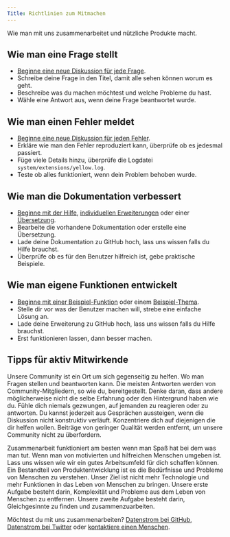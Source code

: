 ```yaml
---
Title: Richtlinien zum Mitmachen
---
```

Wie man mit uns zusammenarbeitet und nützliche Produkte macht.

## Wie man eine Frage stellt

* [Beginne eine neue Diskussion für jede Frage](https://github.com/datenstrom/yellow/discussions).
* Schreibe deine Frage in den Titel, damit alle sehen können worum es geht.
* Beschreibe was du machen möchtest und welche Probleme du hast.
* Wähle eine Antwort aus, wenn deine Frage beantwortet wurde.

## Wie man einen Fehler meldet

* [Beginne eine neue Diskussion für jeden Fehler](https://github.com/datenstrom/yellow/discussions).
* Erkläre wie man den Fehler reproduziert kann, überprüfe ob es jedesmal passiert.
* Füge viele Details hinzu, überprüfe die Logdatei `system/extensions/yellow.log`.
* Teste ob alles funktioniert, wenn dein Problem behoben wurde.

## Wie man die Dokumentation verbessert

* [Beginne mit der Hilfe](https://github.com/datenstrom/yellow-extensions/tree/master/source/help/README-de.md), [individuellen Erweiterungen](https://github.com/datenstrom/yellow-extensions/tree/master/README-de.md) oder einer [Übersetzung](https://github.com/datenstrom/yellow-extensions/blob/master/source/german/german.txt).
* Bearbeite die vorhandene Dokumentation oder erstelle eine Übersetzung.
* Lade deine Dokumentation zu GitHub hoch, lass uns wissen falls du Hilfe brauchst.
* Überprüfe ob es für den Benutzer hilfreich ist, gebe praktische Beispiele. 

## Wie man eigene Funktionen entwickelt

* [Beginne mit einer Beispiel-Funktion](https://github.com/schulle4u/yellow-extension-helloworld) oder einem [Beispiel-Thema](https://github.com/schulle4u/yellow-extension-basic).
* Stelle dir vor was der Benutzer machen will, strebe eine einfache Lösung an.
* Lade deine Erweiterung zu GitHub hoch, lass uns wissen falls du Hilfe brauchst.
* Erst funktionieren lassen, dann besser machen.

## Tipps für aktiv Mitwirkende

Unsere Community ist ein Ort um sich gegenseitig zu helfen. Wo man Fragen stellen und beantworten kann. Die meisten Antworten werden von Community-Mitgliedern, so wie du, bereitgestellt. Denke daran, dass andere möglicherweise nicht die selbe Erfahrung oder den Hintergrund haben wie du. Fühle dich niemals gezwungen, auf jemanden zu reagieren oder zu antworten. Du kannst jederzeit aus Gesprächen aussteigen, wenn die Diskussion nicht konstruktiv verläuft. Konzentriere dich auf diejenigen die dir helfen wollen. Beiträge von geringer Qualität werden entfernt, um unsere Community nicht zu überfordern.

Zusammenarbeit funktioniert am besten wenn man Spaß hat bei dem was man tut. Wenn man von motivierten und hilfreichen Menschen umgeben ist. Lass uns wissen wie wir ein gutes Arbeitsumfeld für dich schaffen können. Ein Bestandteil von Produktentwicklung ist es die Bedürfnisse und Probleme von Menschen zu verstehen. Unser Ziel ist nicht mehr Technologie und mehr Funktionen in das Leben von Menschen zu bringen. Unsere erste Aufgabe besteht darin, Komplexität und Probleme aus dem Leben von Menschen zu entfernen. Unsere zweite Aufgabe besteht darin, Gleichgesinnte zu finden und zusammenzuarbeiten.

Möchtest du mit uns zusammenarbeiten? [Datenstrom bei GitHub](https://github.com/datenstrom), [Datenstrom bei Twitter](https://twitter.com/datendeveloper) oder [kontaktiere einen Menschen](https://datenstrom.se/de/contact/).
